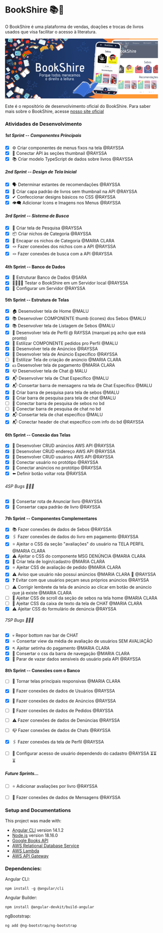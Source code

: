 # BookShire 📚🌳

O BookShire é uma plataforma de vendas, doações e trocas de livros usados que visa facilitar o acesso à literatura.

![Banner Informativo do BookShire](/src/assets/banner.png)

Este é o repositório de desenvolvimento oficial do BookShire. Para saber mais sobre o BookShire, acesse [nosso site oficial](https://bookshire.vercel.app/)

### Atividades de Desenvolvimento

##### 1st Sprint -- Componentes Principais
- [x] ⚙️ Criar componentes de menus fixos na tela @RAYSSA
- [x] 🔗 Conectar API às seções thumbnail @RAYSSA
- [x] 📚 Criar modelo TypeScript de dados sobre livros @RAYSSA

##### 2nd Sprint -- Design de Tela Inicial
- [x] 🗣️ Determinar estantes de recomendações @RAYSSA
- [x] 📘 Criar capa padrão de livros sem thumbnail na API @RAYSSA
- [x] ✔ Confeccionar designs básicos no CSS @RAYSSA 
- [x] 👁️‍🗨️ Adicionar Icons e Imagens nos Menus @RAYSSA

##### 3rd Sprint -- Sistema de Busca
- [x] 🔎 Criar tela de Pesquisa @RAYSSA
- [x] 📦 Criar nichos de Categoria @RAYSSA
- [x] 💟 Encapar os nichos de Categoria @MARIA CLARA
- [x] 🪢 Fazer conexões dos nichos com a API @RAYSSA
- [x] 🪢 Fazer conexões de busca com a API @RAYSSA

#### 4th Sprint -- Banco de Dados
- [x] 🔨 Estruturar Banco de Dados @SARA
- [x] 👹👹👹👹 Testar o BookShire em um Servidor local @RAYSSA
- [x] 👹 Configurar um Servidor @RAYSSA

#### 5th Sprint -- Estrutura de Telas
- [x] 🏠 Desenvolver tela de Home @MALU
- [x] 📚 Desenvolver COMPONENTE thumb (ícones) dos Sebos @MALU
- [x] 📚 Desenvolver tela de Listagem de Sebos @MALU
- [x] 👤 Desenvolver tela de Perfil @ RAYSSA (marquei pq acho que está pronto)
- [x] 👤 Estilizar COMPONENTE pedidos pro Perfil @MALU
- [x] 📢 Desenvolver tela de Anúncios @RAYSSA
- [x] 📢 Desenvolver tela de Anúncio Específico @RAYSSA
- [ ] 📢 Estilizar Tela de criação de anúncio @MARIA CLARA
- [x] 💵 Desenvolver tela de pagamento @MARIA CLARA
- [x] 📪 Desenvolver tela de Chat @ MALU
- [x] 📬 Desenvolver tela de Chat Específico @MALU
- [x] 📬 Consertar barra de mensagens na tela de Chat Específico @MALU 
- [x] 🔎 Criar barra de pesquisa para tela de sebos @MALU
- [x] 🔎 Criar barra de pesquisa para tela de chat @MALU
- [ ] 🔎 Conectar barra de pesquisa de sebos no bd 
- [ ] 🔎 Conectar barra de pesquisa de chat no bd
- [x] 📬 Consertar tela de chat específico @MALU
- [x] 📬 Conectar header de chat específico com info do bd @RAYSSA

#### 6th Sprint -- Conexão das Telas
- [x] 🙌 Desenvolver CRUD anúncios AWS API @RAYSSA
- [x] 🙌 Desenvolver CRUD endereço AWS API @RAYSSA
- [x] 🙌 Desenvolver CRUD usuários AWS API @RAYSSA
- [x] 🙌 Conectar usuário no protótipo @RAYSSA
- [x] 🙌 Conectar anúncios no protótipo @RAYSSA
- [x] ⬅️ Definir botão voltar rota @RAYSSA

###### 4SP Bugs 👾👾👾
- [x] 🎯 Consertar rota de Anunciar livro @RAYSSA
- [x] 📔 Consertar capa padrão de livro @RAYSSA

#### 7th Sprint -- Componentes Complementares
- [x] 📚 Fazer conexões de dados de Sebos @RAYSSA
- [x] 🖇️ Fazer conexões de dados do livro em pagamento @RAYSSA
- [x] ⭐ Ajeitar o CSS da seção "avaliações" do usuário na TELA PERFIL @MARIA CLARA
- [x] ⚠️ Ajeitar o CSS do componente MSG DENÚNCIA @MARIA CLARA
- [x] 🚪 Criar tela de login/cadastro @MARIA CLARA
- [x] ⭐ Ajeitar CSS de avaliação de pedido @MARIA CLARA
- [x] ⚠️ Aviso que usuário não possui anúncios @MARIA CLARA 🤝 @RAYSSA
- [x] ❓ Evitar com que usuários peçam seus próprios anúncios @RAYSSA
- [ ] ⚠️ Corrigir lembrete da tela de anúncio ao clicar em botão de anúncio que já existe @MARIA CLARA
- [ ] 📑 Ajeitar CSS de scroll da seção de sebos na tela home @MARIA CLARA
- [ ] 📧 Ajeitar CSS da caixa de texto da tela de CHAT @MARIA CLARA
- [x] ⚠️ Ajeitar CSS do formulário de denúncia @RAYSSA

###### 7SP Bugs 👾👾👾
- [x] 💀 Repor bottom nav bar de CHAT 
- [x] ⭐ Consertar view da média de avaliação de usuários SEM AVALIAÇÃO
- [x] ↖️ Ajeitar setinha do pagamento @MARIA CLARA
- [x] 🔨 Consertar o css da barra de navegação @MARIA CLARA
- [x] 🚓 Parar de vazar dados sensíveis do usuário pela API @RAYSSA

#### 8th Sprint -- Conexões com o Banco
- [ ] 🧠 Tornar telas principais responsivas @MARIA CLARA
- [x] 👤 Fazer conexões de dados de Usuários @RAYSSA
- [x] 📢 Fazer conexões de dados de Anúncios @RAYSSA
- [ ] 🎁 Fazer conexões de dados de Pedidos @RAYSSA
- [ ] ⚠️ Fazer conexões de dados de Denúncias @RAYSSA
- [ ] 📪 Fazer conexões de dados de Chats @RAYSSA
- [x] 🖇️ Fazer conexões da tela de Perfil @RAYSSA
- [ ] 🔐 Configurar acesso de usuário dependendo do cadastro @RAYSSA ⏳⏳⏳


##### Future Sprints...
- [ ] ⭐ Adicionar avaliações por livro @RAYSSA 
- [ ] 📨 Fazer conexões de dados de Mensagens @RAYSSA 


### Setup and Documentations
This project was made with:
- [Angular CLI](https://github.com/angular/angular-cli) version 14.1.2
- [Node.js](https://nodejs.org/en/docs) version 18.16.0
- [Google Books API](https://developers.google.com/books)
- [AWS Relational Database Service](https://aws.amazon.com/rds/?trk=eca03f9c-ce0f-4704-b08e-e6fe66f1f54d&sc_channel=ps&ef_id=CjwKCAiA3aeqBhBzEiwAxFiOBi8x1R_S1-MRBsNIuq3sut86SOrih5aDofznWUIVQFLT6IP4ZOpS3xoCt-MQAvD_BwE:G:s&s_kwcid=AL!4422!3!548640877181!e!!g!!aws%20rds!12024809973!118832469809)
- [AWS Lambda](https://aws.amazon.com/pm/lambda/?trk=56f58804-91cd-4af4-98d4-afe277a57fd3&sc_channel=ps&ef_id=CjwKCAiA3aeqBhBzEiwAxFiOBr1fz1cyLtHgc7qp1qWNMpnqEjdUU9-7QoD1brKaXWGKrC1MRMLKIRoCQRoQAvD_BwE:G:s&s_kwcid=AL!4422!3!651510591822!e!!g!!aws%20lambda!19828231347!148480170233)
- [AWS API Gateway](https://aws.amazon.com/api-gateway/) 


### Dependencies:
    
Angular CLI:

    npm install -g @angular/cli

Angular Builder:

    npm install @angular-devkit/build-angular

ngBootstrap:

    ng add @ng-bootstrap/ng-bootstrap